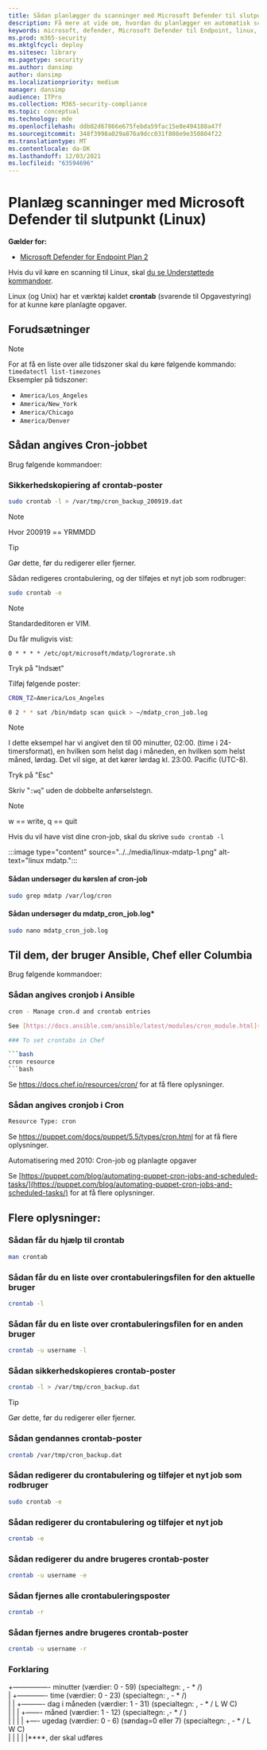 ```yaml
---
title: Sådan planlægger du scanninger med Microsoft Defender til slutpunkt (Linux)
description: Få mere at vide om, hvordan du planlægger en automatisk scanningstid for Microsoft Defender til Slutpunkt (Linux) for bedre at beskytte din organisations aktiver.
keywords: microsoft, defender, Microsoft Defender til Endpoint, linux, scanninger, antivirus, microsoft defender til slutpunkt (linux)
ms.prod: m365-security
ms.mktglfcycl: deploy
ms.sitesec: library
ms.pagetype: security
ms.author: dansimp
author: dansimp
ms.localizationpriority: medium
manager: dansimp
audience: ITPro
ms.collection: M365-security-compliance
ms.topic: conceptual
ms.technology: mde
ms.openlocfilehash: ddb02d67866e675febda59fac15e8e494188a47f
ms.sourcegitcommit: 348f3998a029a876a9dcc031f808e9e350804f22
ms.translationtype: MT
ms.contentlocale: da-DK
ms.lasthandoff: 12/03/2021
ms.locfileid: "63594696"
---
```

# <a name="schedule-scans-with-microsoft-defender-for-endpoint-linux"></a>Planlæg scanninger med Microsoft Defender til slutpunkt (Linux)

**Gælder for:**
- [Microsoft Defender for Endpoint Plan 2](https://go.microsoft.com/fwlink/p/?linkid=2154037)


Hvis du vil køre en scanning til Linux, skal [du se Understøttede kommandoer](/microsoft-365/security/defender-endpoint/linux-resources#supported-commands).

Linux (og Unix) har et værktøj kaldet **crontab** (svarende til Opgavestyring) for at kunne køre planlagte opgaver.

## <a name="pre-requisite"></a>Forudsætninger

> [!NOTE]
> For at få en liste over alle tidszoner skal du køre følgende kommando: `timedatectl list-timezones`<br>
> Eksempler på tidszoner:
>
> - `America/Los_Angeles`
> - `America/New_York`
> - `America/Chicago`
> - `America/Denver`

## <a name="to-set-the-cron-job"></a>Sådan angives Cron-jobbet

Brug følgende kommandoer:

### <a name="backup-crontab-entries"></a>Sikkerhedskopiering af crontab-poster

```bash
sudo crontab -l > /var/tmp/cron_backup_200919.dat
```

> [!NOTE]
> Hvor 200919 == YRMMDD

> [!TIP]
> Gør dette, før du redigerer eller fjerner.

Sådan redigeres crontabulering, og der tilføjes et nyt job som rodbruger:

```bash
sudo crontab -e
```

> [!NOTE]
> Standardeditoren er VIM.

Du får muligvis vist:

```outbou
0 * * * * /etc/opt/microsoft/mdatp/logrorate.sh
```

Tryk på "Indsæt"

Tilføj følgende poster:

```bash
CRON_TZ=America/Los_Angeles

0 2 * * sat /bin/mdatp scan quick > ~/mdatp_cron_job.log
```

> [!NOTE]
> I dette eksempel har vi angivet den til 00 minutter, 02:00. (time i 24-timersformat), en hvilken som helst dag i måneden, en hvilken som helst måned, lørdag. Det vil sige, at det kører lørdag kl. 23:00. Pacific (UTC-8).

Tryk på "Esc"

Skriv "`:wq`" uden de dobbelte anførselstegn.

> [!NOTE]
> w == write, q == quit

Hvis du vil have vist dine cron-job, skal du skrive `sudo crontab -l`

:::image type="content" source="../../media/linux-mdatp-1.png" alt-text="linux mdatp.":::

#### <a name="to-inspect-cron-job-runs"></a>Sådan undersøger du kørslen af cron-job

```bash
sudo grep mdatp /var/log/cron
```

#### <a name="to-inspect-the-mdatp_cron_joblog"></a>Sådan undersøger du mdatp_cron_job.log*

```bash
sudo nano mdatp_cron_job.log
```

## <a name="for-those-who-use-ansible-chef-or-puppet"></a>Til dem, der bruger Ansible, Chef eller Columbia

Brug følgende kommandoer:

### <a name="to-set-cron-jobs-in-ansible"></a>Sådan angives cronjob i Ansible

```bash
cron - Manage cron.d and crontab entries

See [https://docs.ansible.com/ansible/latest/modules/cron_module.html](https://docs.ansible.com/ansible/latest/modules/cron_module.html) for more information.

### To set crontabs in Chef

```bash
cron resource
```bash

```
Se <https://docs.chef.io/resources/cron/> for at få flere oplysninger.

### <a name="to-set-cron-jobs-in-puppet"></a>Sådan angives cronjob i Cron

```bash
Resource Type: cron
```

Se <https://puppet.com/docs/puppet/5.5/types/cron.html> for at få flere oplysninger.

Automatisering med 2010: Cron-job og planlagte opgaver

Se [https://puppet.com/blog/automating-puppet-cron-jobs-and-scheduled-tasks/](https://puppet.com/blog/automating-puppet-cron-jobs-and-scheduled-tasks/) for at få flere oplysninger.

## <a name="additional-information"></a>Flere oplysninger:

### <a name="to-get-help-with-crontab"></a>Sådan får du hjælp til crontab

```bash
man crontab
```

### <a name="to-get-a-list-of-crontab-file-of-the-current-user"></a>Sådan får du en liste over crontabuleringsfilen for den aktuelle bruger

```bash
crontab -l
```

### <a name="to-get-a-list-of-crontab-file-of-another-user"></a>Sådan får du en liste over crontabuleringsfilen for en anden bruger

```bash
crontab -u username -l
```

### <a name="to-backup-crontab-entries"></a>Sådan sikkerhedskopieres crontab-poster

```bash
crontab -l > /var/tmp/cron_backup.dat
```

> [!TIP]
> Gør dette, før du redigerer eller fjerner.

### <a name="to-restore-crontab-entries"></a>Sådan gendannes crontab-poster

```bash
crontab /var/tmp/cron_backup.dat
```

### <a name="to-edit-the-crontab-and-add-a-new-job-as-a-root-user"></a>Sådan redigerer du crontabulering og tilføjer et nyt job som rodbruger

```bash
sudo crontab -e
```

### <a name="to-edit-the-crontab-and-add-a-new-job"></a>Sådan redigerer du crontabulering og tilføjer et nyt job

```bash
crontab -e
```

### <a name="to-edit-other-users-crontab-entries"></a>Sådan redigerer du andre brugeres crontab-poster

```bash
crontab -u username -e
```

### <a name="to-remove-all-crontab-entries"></a>Sådan fjernes alle crontabuleringsposter

```bash
crontab -r
```

### <a name="to-remove-other-users-crontab-entries"></a>Sådan fjernes andre brugeres crontab-poster

```bash
crontab -u username -r
```

### <a name="explanation"></a>Forklaring

+—————- minutter (værdier: 0 - 59) (specialtegn: , - * /)  <br>
| +————- time (værdier: 0 - 23) (specialtegn: , - * /) <br>
| | +———- dag i måneden (værdier: 1 - 31) (specialtegn: , - * / L W C)  <br>
| | | +——- måned (værdier: 1 - 12) (specialtegn: ,- * / )  <br>
| | | | +—- ugedag (værdier: 0 - 6) (søndag=0 eller 7) (specialtegn: , - * / L W C) <br>
| | | | |****, der skal udføres
